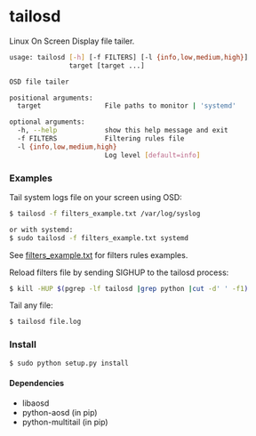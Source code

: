 tailosd
=======

Linux On Screen Display file tailer.

```bash
usage: tailosd [-h] [-f FILTERS] [-l {info,low,medium,high}]
               target [target ...]

OSD file tailer

positional arguments:
  target                File paths to monitor | 'systemd'

optional arguments:
  -h, --help            show this help message and exit
  -f FILTERS            Filtering rules file
  -l {info,low,medium,high}
                        Log level [default=info]
```

### Examples

Tail system logs file on your screen using OSD:
```bash
$ tailosd -f filters_example.txt /var/log/syslog

or with systemd:
$ sudo tailosd -f filters_example.txt systemd
```
See [filters_example.txt](filters_example.txt) for filters rules examples.

Reload filters file by sending SIGHUP to the tailosd process:
```bash
$ kill -HUP $(pgrep -lf tailosd |grep python |cut -d' ' -f1)
```

Tail any file:
```bash
$ tailosd file.log
```

### Install

```bash
$ sudo python setup.py install
```

#### Dependencies

* libaosd
* python-aosd (in pip)
* python-multitail (in pip)

